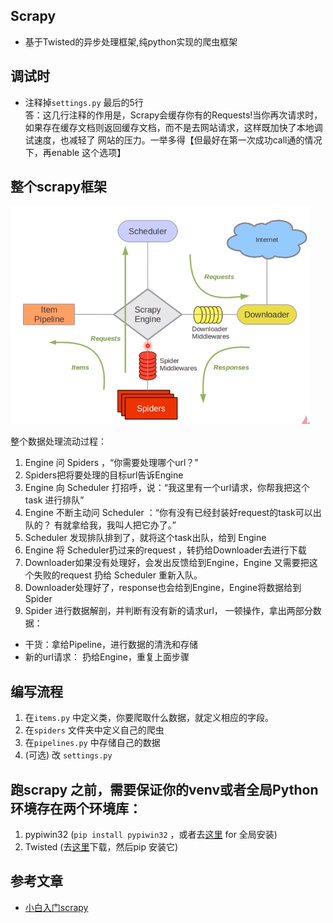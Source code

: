 ## Scrapy
* 基于Twisted的异步处理框架,纯python实现的爬虫框架

## 调试时
* 注释掉`settings.py` 最后的5行<br>
  答：这几行注释的作用是，Scrapy会缓存你有的Requests!当你再次请求时，如果存在缓存文档则返回缓存文档，而不是去网站请求，这样既加快了本地调试速度，也减轻了 网站的压力。一举多得【但最好在第一次成功call通的情况下，再enable 这个选项】

## 整个scrapy框架
![](images/scrapy_framework.png)

整个数据处理流动过程：

1. Engine 问 Spiders ，“你需要处理哪个url？”
2. Spiders把将要处理的目标url告诉Engine
3. Engine 向 Scheduler 打招呼，说：“我这里有一个url请求，你帮我把这个task 进行排队”
4. Engine 不断主动问 Scheduler ：“你有没有已经封装好request的task可以出队的？ 有就拿给我，我叫人把它办了。”
5. Scheduler 发现排队排到了，就将这个task出队，给到 Engine
6. Engine 将 Scheduler扔过来的request ，转扔给Downloader去进行下载
7. Downloader如果没有处理好，会发出反馈给到Engine，Engine 又需要把这个失败的request 扔给 Scheduler 重新入队。
8. Downloader处理好了，response也会给到Engine，Engine将数据给到 Spider
9. Spider 进行数据解剖，并判断有没有新的请求url， 一顿操作，拿出两部分数据：
  * 干货：拿给Pipeline，进行数据的清洗和存储
  * 新的url请求： 扔给Engine，重复上面步骤


## 编写流程
1. 在`items.py` 中定义类，你要爬取什么数据，就定义相应的字段。
2. 在`spiders` 文件夹中定义自己的爬虫
3. 在`pipelines.py` 中存储自己的数据
4. (可选) 改 `settings.py`


## 跑scrapy 之前，需要保证你的venv或者全局Python环境存在两个环境库：
1. pypiwin32 (`pip install pypiwin32` ，或者去[这里](https://sourceforge.net/projects/pywin32/files/pywin32/Build%20221/pywin32-221.win-amd64-py3.6.exe/download) for 全局安装)
2. Twisted (去[这里](https://www.lfd.uci.edu/~gohlke/pythonlibs/#twisted)下载，然后pip 安装它)

## 参考文章
* [小白入门scrapy](https://cuiqingcai.com/3472.html)